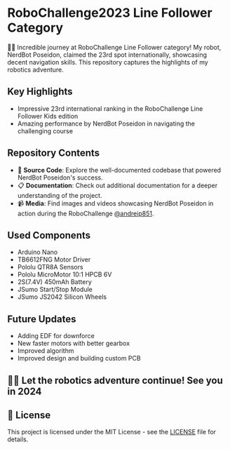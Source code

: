 # RoboChallenge2023 Line Follower Category

🤖🌐 Incredible journey at RoboChallenge Line Follower category! My robot, NerdBot Poseidon, claimed the 23rd spot internationally, showcasing decent navigation skills. This repository captures the highlights of my robotics adventure.

## Key Highlights
- Impressive 23rd international ranking in the RoboChallenge Line Follower Kids edition
- Amazing performance by NerdBot Poseidon in navigating the challenging course

## Repository Contents
- 🤖 **Source Code**: Explore the well-documented codebase that powered NerdBot Poseidon's success.
- 📋 **Documentation**: Check out additional documentation for a deeper understanding of the project.
- 📹 **Media**: Find images and videos showcasing NerdBot Poseidon in action during the RoboChallenge [@andreip851](https://www.instagram.com/andreip851/).

## Used Components
- Arduino Nano
- TB6612FNG Motor Driver
- Pololu QTR8A Sensors
- Pololu MicroMotor 10:1 HPCB 6V
- 2S(7.4V) 450mAh Battery
- JSumo Start/Stop Module
- JSumo JS2042 Silicon Wheels

## Future Updates
- Adding EDF for downforce
- New faster motors with better gearbox
- Improved algorithm
- Improved design and building custom PCB

## 🚗🌟 **Let the robotics adventure continue! See you in 2024**

## 📜 License
This project is licensed under the MIT License - see the [LICENSE](https://github.com/andreipopescufilimon/line-follower-robochallenge2023/blob/main/LICENSE) file for details.
